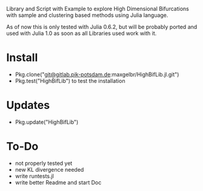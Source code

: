 Library and Script with Example to explore High Dimensional Bifurcations with sample and clustering based methods using Julia language.

As of now this is only tested with Julia 0.6.2, but will be probably ported and used with Julia 1.0 as soon as all Libraries used work with it.

# Install

* Pkg.clone("git@gitlab.pik-potsdam.de:maxgelbr/HighBifLib.jl.git")
* Pkg.test("HighBifLib") to test the installation

# Updates

* Pkg.update("HighBifLib")

# To-Do

* not properly tested yet
* new KL divergence needed
* write runtests.jl
* write better Readme and start Doc
